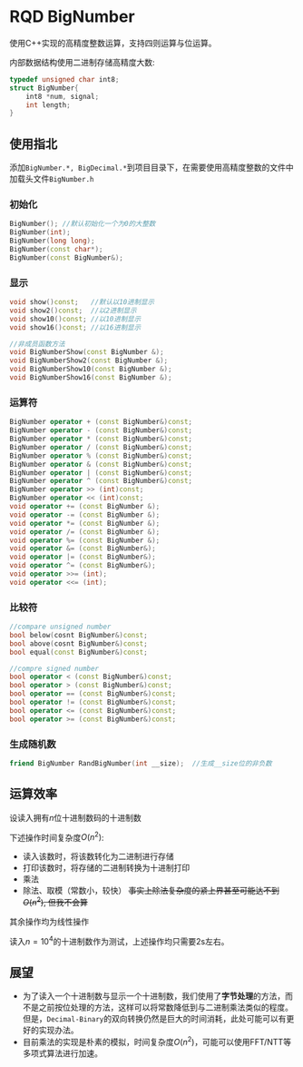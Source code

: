 



# RQD BigNumber

使用C++实现的高精度整数运算，支持四则运算与位运算。

内部数据结构使用二进制存储高精度大数:

```cpp
typedef unsigned char int8;
struct BigNumber{
    int8 *num, signal;
    int length;
}
```



## 使用指北

添加`BigNumber.*, BigDecimal.*`到项目目录下，在需要使用高精度整数的文件中加载头文件`BigNumber.h`

### 初始化

```cpp
BigNumber(); //默认初始化一个为0的大整数
BigNumber(int);
BigNumber(long long);
BigNumber(const char*);
BigNumber(const BigNumber&);
```

### 显示

```cpp
void show()const;   //默认以10进制显示
void show2()const;  //以2进制显示
void show10()const; //以10进制显示
void show16()const; //以16进制显示

//非成员函数方法
void BigNumberShow(const BigNumber &);
void BigNumberShow2(const BigNumber &);
void BigNumberShow10(const BigNumber &);
void BigNumberShow16(const BigNumber &);
```

### 运算符

```cpp
BigNumber operator + (const BigNumber&)const;
BigNumber operator - (const BigNumber&)const;
BigNumber operator * (const BigNumber&)const;
BigNumber operator / (const BigNumber&)const;
BigNumber operator % (const BigNumber&)const;
BigNumber operator & (const BigNumber&)const;
BigNumber operator | (const BigNumber&)const;
BigNumber operator ^ (const BigNumber&)const;
BigNumber operator >> (int)const;
BigNumber operator << (int)const;
void operator += (const BigNumber &);
void operator -= (const BigNumber &);
void operator *= (const BigNumber &);
void operator /= (const BigNumber &);
void operator %= (const BigNumber &);
void operator &= (const BigNumber&);
void operator |= (const BigNumber&);
void operator ^= (const BigNumber&);
void operator >>= (int);
void operator <<= (int);
```

### 比较符

```cpp
//compare unsigned number
bool below(cosnt BigNumber&)const;
bool above(cosnt BigNumber&)const;
bool equal(const BigNumber&)const; 

//compre signed number
bool operator < (const BigNumber&)const;
bool operator > (const BigNumber&)const;
bool operator == (const BigNumber&)const;
bool operator != (const BigNumber&)const;
bool operator <= (const BigNumber&)const;
bool operator >= (const BigNumber&)const;
```

### 生成随机数

```cpp
friend BigNumber RandBigNumber(int __size);  //生成__size位的非负数
```



## 运算效率

设读入拥有$n$位十进制数码的十进制数

下述操作时间复杂度$O(n^2)$: 

- 读入该数时，将该数转化为二进制进行存储
- 打印该数时，将存储的二进制转换为十进制打印
- 乘法
- 除法、取模（常数小，较快） ~~事实上除法复杂度的紧上界甚至可能达不到$O(n^2)$, 但我不会算~~

其余操作均为线性操作



读入$n=10^4$的十进制数作为测试，上述操作均只需要2s左右。



## 展望

- 为了读入一个十进制数与显示一个十进制数，我们使用了**字节处理**的方法，而不是之前按位处理的方法，这样可以将常数降低到与二进制乘法类似的程度。但是，`Decimal-Binary`的双向转换仍然是巨大的时间消耗，此处可能可以有更好的实现办法。
- 目前乘法的实现是朴素的模拟，时间复杂度$O(n^2)$，可能可以使用FFT/NTT等多项式算法进行加速。

